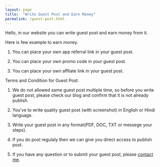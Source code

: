 ```yaml
---
layout: page
title:  "Write Guest Post and Earn Money"
permalink: /guest-post.html
---
```


Hello, in our website you can write guest post and earn money from it.

Here is few example to earn money.

1. You can place your own app referral link in your guest post.

2. You can place your own promo code in your guest post.

3. You can place your own affliate link in your guest post.

Terms and Condition for Guest Post.

1. We do not allowed same guest post multiple time, so before you write guest post, please check our blog and confirm that it is not already publish.

2. You've to write quality guest post (with screenshot) in English or Hindi language.

3. Write your guest post in any format(PDF, DOC, TXT or messege your steps).

4. If you do post regulaly then we can give you direct access to publish post.

5. If you have any question or to submit your guest post, please <a href="/contact.html">contact me</a>.